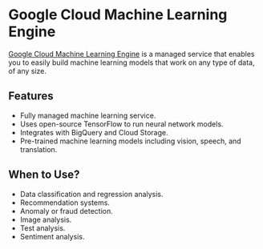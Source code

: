 # Google Cloud Machine Learning Engine

[Google Cloud Machine Learning Engine](https://cloud.google.com/ml-engine/) is a managed service that enables you to easily build machine learning models that work on any type of data, of any size.

## Features

* Fully managed machine learning service.
* Uses open-source TensorFlow to run neural network models.
* Integrates with BigQuery and Cloud Storage.
* Pre-trained machine learning models including vision, speech, and translation.

## When to Use?

* Data classification and regression analysis.
* Recommendation systems.
* Anomaly or fraud detection.
* Image analysis.
* Test analysis.
* Sentiment analysis.
